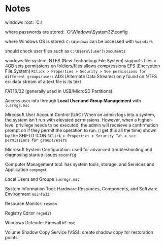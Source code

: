 # Notes
windows root: 
`C:\

where passwords are stored:
`C:\Windows\System32\config

where Windows OS is stored:
`C:\Windows`
	can be accessed with `%windir%`



should check user files such as `C:\Users\[user]\Documents`

windows file system:
NTFS (New Technology File System) 
	supports files > 4GB
	sets permissions on foldiers/files
	allows compressions
	EFS (Encryption File System)
		`RClick > Properties > Security > See permissions for different groups/users`
ADS (Alternate Data Streams)
	only found on NTFS
	ex: data stream of a text file is its text

FAT16/32 (generally used in USB/MicroSD Partitions)

Access user info through **Local User and Group Management** with `lusrmgr.msc`

Mircosoft User Account Control (UAC)
When an admin logs into a system, the system isn't run with elevated permissions. However, when a higher-level privilege needs to be executed, the admin will receieve a confirmation prompt on if they permit the operation to run. (i get this all the time)
	shown by the SHIELD ICON
`RClick > Properties > Security Tab > see permissions for groups/users`

Microsoft System Configuration: used for advanced troubleshooting and diagnosing startup issues
`msconfig`

Computer Management tool: has system tools, storage, and Services and Application
`compmgmt`

Local Users and Groups
`lusrmgr.msc`

System Information Tool: Hardware Resources, Components, and Software Environment
`msinfo32`

Resource Monitor:
`resmon`

Registry Editor
`regedit`

Windows Defender Firewall
`WF.msc`

Volume Shadow Copy Service (VSS): create shadow copy for restoration points